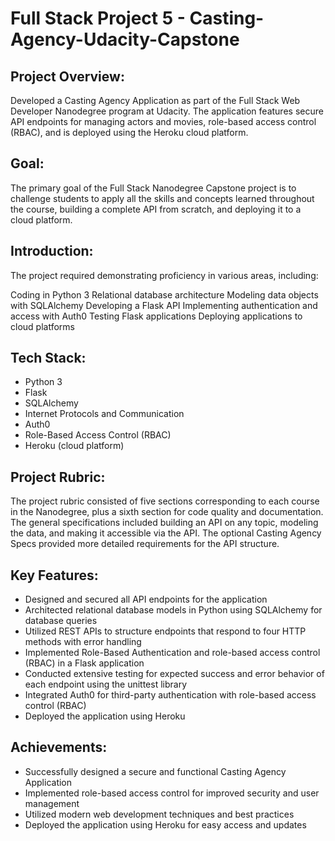 # Full Stack Project 5 - Casting-Agency-Udacity-Capstone

## Project Overview:
Developed a Casting Agency Application as part of the Full Stack Web Developer Nanodegree program at Udacity. The application features secure API endpoints for managing actors and movies, role-based access control (RBAC), and is deployed using the Heroku cloud platform.

## Goal:
The primary goal of the Full Stack Nanodegree Capstone project is to challenge students to apply all the skills and concepts learned throughout the course, building a complete API from scratch, and deploying it to a cloud platform.

## Introduction:
The project required demonstrating proficiency in various areas, including:

Coding in Python 3
Relational database architecture
Modeling data objects with SQLAlchemy
Developing a Flask API
Implementing authentication and access with Auth0
Testing Flask applications
Deploying applications to cloud platforms

## Tech Stack:

* Python 3
* Flask
* SQLAlchemy
* Internet Protocols and Communication
* Auth0
* Role-Based Access Control (RBAC)
* Heroku (cloud platform)

## Project Rubric:
The project rubric consisted of five sections corresponding to each course in the Nanodegree, plus a sixth section for code quality and documentation. The general specifications included building an API on any topic, modeling the data, and making it accessible via the API. The optional Casting Agency Specs provided more detailed requirements for the API structure.

## Key Features:

* Designed and secured all API endpoints for the application
* Architected relational database models in Python using SQLAlchemy for database queries
* Utilized REST APIs to structure endpoints that respond to four HTTP methods with error handling
* Implemented Role-Based Authentication and role-based access control (RBAC) in a Flask application
* Conducted extensive testing for expected success and error behavior of each endpoint using the unittest library
* Integrated Auth0 for third-party authentication with role-based access control (RBAC)
* Deployed the application using Heroku

## Achievements:

* Successfully designed a secure and functional Casting Agency Application
* Implemented role-based access control for improved security and user management
* Utilized modern web development techniques and best practices
* Deployed the application using Heroku for easy access and updates

